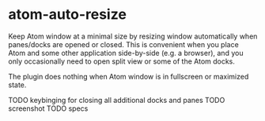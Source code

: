 # atom-auto-resize

Keep Atom window at a minimal size by resizing window automatically when
panes/docks are opened or closed. This is convenient when you place Atom
and some other application side-by-side (e.g. a browser), and you only
occasionally need to open split view or some of the Atom docks.

The plugin does nothing when Atom window is in fullscreen or maximized state.

TODO keybinging for closing all additional docks and panes
TODO screenshot
TODO specs
